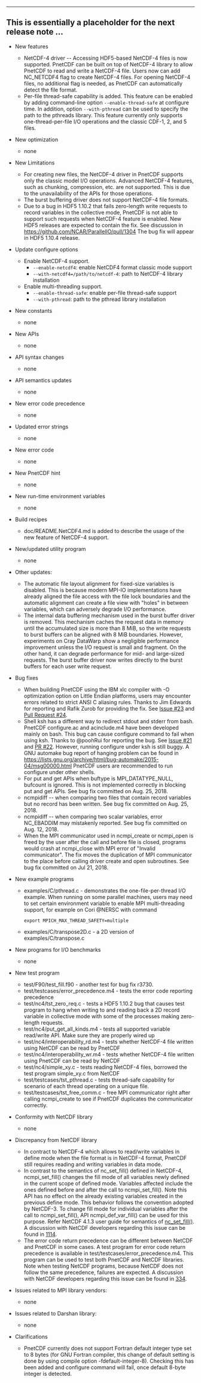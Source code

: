 ------------------------------------------------------------------------------
This is essentially a placeholder for the next release note ...
------------------------------------------------------------------------------

* New features
  + NetCDF-4 driver -- Accessing HDF5-based NetCDF-4 files is now supported.
    PnetCDF can be built on top of NetCDF-4 library to allow PnetCDF to read
    and write a NetCDF-4 file. Users now can add NC_NETCDF4 flag to create
    NetCDF-4 files. For opening NetCDF-4 files, no additional flag is needed,
    as PnetCDF can automatically detect the file format.
  + Per-file thread-safe capability is added. This feature can be enabled by
    adding command-line option `--enable-thread-safe` at configure time. In
    addition, option `--with-pthread` can be used to specify the path to the
    pthreads library. This feature currently only supports one-thread-per-file
    I/O operations and the classic CDF-1, 2, and 5 files.

* New optimization
  + none

* New Limitations
  + For creating new files, the NetCDF-4 driver in PnetCDF supports only the
    classic model I/O operations. Advanced NetCDF-4 features, such as chunking,
    compression, etc. are not supported. This is due to the unavailability of
    the APIs for those operations.
  + The burst buffering driver does not support NetCDF-4 file formats.
  + Due to a bug in HDF5 1.10.2 that fails zero-length write requests to record
    variables in the collective mode, PnetCDF is not able to support such
    requests when NetCDF-4 feature is enabled. New HDF5 releases are expected
    to contain the fix. See discussion in https://github.com/NCAR/ParallelIO/pull/1304
    The bug fix will appear in HDF5 1.10.4 release.

* Update configure options
  + Enable NetCDF-4 support.
    - `--enable-netcdf4`: enable NetCDF4 format classic mode support
    - `--with-netcdf4=/path/to/netcdf-4`: path to NetCDF-4 library installation
  + Enable multi-threading support.
    - `--enable-thread-safe`: enable per-file thread-safe support
    - `--with-pthread`: path to the pthread library installation

* New constants
  + none

* New APIs
  + none

* API syntax changes
  + none

* API semantics updates
  + none

* New error code precedence
  + none

* Updated error strings
  + none

* New error code
  + none

* New PnetCDF hint
  + none

* New run-time environment variables
  + none

* Build recipes
  + doc/README.NetCDF4.md is added to describe the usage of the new feature of
    NetCDF-4 support.

* New/updated utility program
  + none

* Other updates:
  + The automatic file layout alignment for fixed-size variables is disabled.
    This is because modern MPI-IO implementations have already aligned the file
    access with the file lock boundaries and the automatic alignment can create
    a file view with "holes" in between variables, which can adversely degrade
    I/O performance.
  + The internal data buffering mechanism used in the burst buffer driver is
    removed. This mechanism caches the request data in memory until the
    accumulated size is more than 8 MiB, so the write requests to burst buffers
    can be aligned with 8 MiB boundaries. However, experiments on Cray DataWarp
    show a negligible performance improvement unless the I/O request is small
    and fragment. On the other hand, it can degrade performance for mid- and
    large-sized requests. The burst buffer driver now writes directly to the
    burst buffers for each user write request.

* Bug fixes
  + When building PnetCDF using the IBM xlc compiler with -O optimization
    option on Little Endian platforms, users may encounter errors related to
    strict ANSI C aliasing rules. Thanks to Jim Edwards for reporting and Rafik
    Zurob for providing the fix. See
    [Issue #23](https://github.com/Parallel-NetCDF/PnetCDF/issues/23) and
    [Pull Request #24](https://github.com/Parallel-NetCDF/PnetCDF/issues/24).
  + Shell ksh has a different way to redirect stdout and stderr from bash.
    PnetCDF configure.ac and acinclude.m4 have been developed mainly on bash.
    This bug can cause configure command to fail when using ksh. Thanks to
    @poohRui for reporting the bug. See
    [Issue #21](https://github.com/Parallel-NetCDF/PnetCDF/issues/21) and
    [PR #22](https://github.com/Parallel-NetCDF/PnetCDF/pull/22).
    However, running configure under ksh is still buggy. A GNU automake bug
    report of hanging problem can be found in
    https://lists.gnu.org/archive/html/bug-automake/2015-04/msg00000.html
    PnetCDF users are recommended to run configure under other shells.
  + For put and get APIs when buftype is MPI_DATATYPE_NULL, bufcount is
    ignored. This is not implemented correctly in blocking put and get APIs.
    See bug fix committed on Aug. 25, 2018.
  + ncmpidiff -- when comparing two files that contain record variables but
    no record has been written. See bug fix committed on Aug. 25, 2018.
  + ncmpidiff -- when comparing two scalar variables, error NC_EBADDIM may
    mistakenly reported. See bug fix committed on Aug. 12, 2018.
  + When the MPI communicator used in ncmpi_create or ncmpi_open is freed by
    the user after the call and before file is closed, programs would crash at
    ncmpi_close with MPI error of "Invalid communicator". The fix moves the
    duplication of MPI communicator to the place before calling driver create
    and open subroutines. See bug fix committed on Jul 21, 2018.

* New example programs
  + examples/C/pthread.c - demonstrates the one-file-per-thread I/O example.
    When running on some parallel machines, users may need to set certain
    environment variable to enable MPI multi-threading support, for example on
    Cori @NERSC with command
    ```
    export MPICH_MAX_THREAD_SAFETY=multiple
    ```
  + examples/C/transpose2D.c - a 2D version of examples/C/transpose.c

* New programs for I/O benchmarks
  + none

* New test program
  + test/F90/test_fill.f90 - another test for bug fix r3730.
  + test/testcases/error_precedence.m4 - tests the error code reporting
    precedence
  + test/nc4/tst_zero_req.c - tests a HDF5 1.10.2 bug that causes test program
    to hang when writing to and reading back a 2D record variable in collective
    mode with some of the processes making zero-length requests.
  + test/nc4/put_get_all_kinds.m4 - tests all supported variable read/write
    API. Make sure they are properly wired up
  + test/nc4/interoperability_rd.m4 - tests whether NetCDF-4 file written using
    NetCDF can be read by PnetCDF
  + test/nc4/interoperability_wr.m4 - tests whether NetCDF-4 file written using
    PnetCDF can be read by NetCDF
  + test/nc4/simple_xy.c - tests reading NetCDF-4 files, borrowed the test
    program simple_xy.c from NetCDF
  + test/testcases/tst_pthread.c - tests thread-safe capability for scenario of
    each thread operating on a unique file.
  + test/testcases/tst_free_comm.c - free MPI communicator right after calling
    ncmpi_create to see if PnetCDF duplicates the communicator correctly.

* Conformity with NetCDF library
  + none

* Discrepancy from NetCDF library
  + In contract to NetCDF-4 which allows to read/write variables in define mode
    when the file format is in NetCDF-4 format, PnetCDF still requires reading
    and writing variables in data mode.
  + In contrast to the semantics of nc_set_fill() defined in NetCDF-4,
    ncmpi_set_fill() changes the fill mode of all variables newly defined in
    the current scope of defined mode. Variables affected include the ones
    defined before and after the call to ncmpi_set_fill(). Note this API has no
    effect on the already existing variables created in the previous define
    mode. This behavior follows the convention adopted by NetCDF-3. To change
    fill mode for individual variables after the call to ncmpi_set_fill(), API
    ncmpi_def_var_fill() can be used for this purpose. Refer NetCDF 4.1.3 user
    guide for semantics of
    [nc_set_fill()](https://www.unidata.ucar.edu/software/netcdf/documentation/historic/netcdf-c/nc_005fset_005ffill.html).
    A discussion with NetCDF developers regarding this issue can be found in
    [1114](https://github.com/Unidata/netcdf-c/pull/1114).
  + The error code return precedence can be different between NetCDF and
    PnetCDF in some cases. A test program for error code return precedence is
    available in test/testcases/error_precedence.m4. This program can be used
    to test both PnetCDF and NetCDF libraries. Note when testing NetCDF
    programs, because NetCDF does not follow the same precedence, failures are
    expected. A discussion with NetCDF developers regarding this issue can be
    found in [334](https://github.com/Unidata/netcdf-c/issues/334).

* Issues related to MPI library vendors:
  + none

* Issues related to Darshan library:
  + none

* Clarifications
  + PnetCDF currently does not support Fortran default integer type set to 8
    bytes (for GNU Fortran compiler, this change of default setting is done by
    using compile option -fdefault-integer-8). Checking this has been added
    and configure command will fail, once default 8-byte integer is detected.

